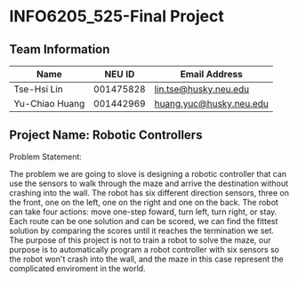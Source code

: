# INFO6205_525-Final Project

## Team Information

| Name | NEU ID | Email Address |
| --- | --- | --- |
|Tse-Hsi Lin |001475828|lin.tse@husky.neu.edu |
|Yu-Chiao Huang |001442969 |huang.yuc@husky.neu.edu |

## Project Name: Robotic Controllers
Problem Statement:

The problem we are going to slove is designing a robotic controller that can use the sensors to walk through the maze and arrive the destination without crashing into the wall. The robot has six different direction sensors, three on the front, one on the left, one on the right and one on the back. The robot can take four actions: move one-step foward, turn left, turn right, or stay. Each route can be one solution and can be scored, we can find the fittest solution by comparing the scores until it reaches the termination we set. The purpose of this project is not to train a robot to solve the maze, our purpose is to automatically program a robot controller with six sensors so the robot won't crash into the wall, and the maze in this case represent the complicated enviroment in the world.


